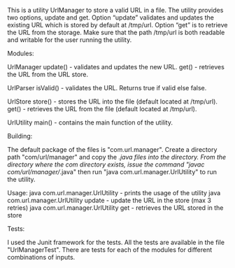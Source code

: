 This is a utility UrlManager to store a valid URL in a file. The utility provides two options, update and get. Option “update” validates and updates the existing URL which is stored by default at /tmp/url. Option “get” is to retrieve the URL from the storage. Make sure that the path /tmp/url is both readable and writable for the user running the utility.

Modules:

UrlManager
	update() - validates and updates the new URL.
	get() - retrieves the URL from the URL store.

UrlParser
	isValid() - validates the URL. Returns true if valid else false.

UrlStore
	store() - stores the URL into the file (default located at /tmp/url).
	get() - retrieves the URL from the file (default located at /tmp/url).

UrlUtility
	main() - contains the main function of the utility.

Building:

The default package of the files is "com.url.manager". Create a directory path "com/url/manager" and copy the *.java files into the directory. From the directory where the com directory exists, issue the command "javac com/url/manager/*.java" then run "java com.url.manager.UrlUtility" to run the utility.

Usage:
	java com.url.manager.UrlUtility - prints the usage of the utility
	java com.url.manager.UrlUtility update - update the URL in the store (max 3 retries)
	java com.url.manager.UrlUtility get - retrieves the URL stored in the store

Tests:

I used the Junit framework for the tests. All the tests are available in the file "UrlManagerTest". There are tests for each of the modules for different combinations of inputs.
